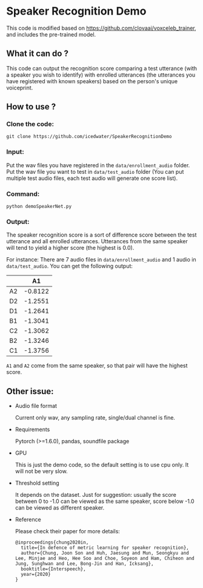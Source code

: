 # Speaker Recognition Demo

This code is modified based on https://github.com/clovaai/voxceleb_trainer, and includes the pre-trained model.

## What it can do ?
This code can output the recognition score comparing a test utterance (with a speaker you wish to identify) with enrolled utterances (the utterances you have registered with known speakers) based on the person's unique voiceprint.

## How to use ?

### Clone the code:

    git clone https://github.com/icedwater/SpeakerRecognitionDemo

### Input: 
  
  Put the wav files you have registered in the `data/enrollment_audio` folder. Put the wav file you want to test in `data/test_audio` folder (You can put multiple test audio files, each test audio will generate one score list).

### Command:

    python demoSpeakerNet.py

### Output: 
  
  The speaker recognition score is a sort of difference score between the test utterance and all enrolled utterances. Utterances from the same speaker will tend to yield a higher score (the highest is 0.0).
  
  For instance: There are 7 audio files in `data/enrollment_audio` and 1 audio in `data/test_audio`. You can get the following output:


|    |     A1 |
| -- | ------ |
| A2 | -0.8122|
| D2 | -1.2551|
| D1 | -1.2641|
| B1 | -1.3041|
| C2 | -1.3062|
| B2 | -1.3246|
| C1 | -1.3756|

	
`A1` and `A2` come from the same speaker, so that pair will have the highest score.

## Other issue:

- Audio file format

	Current only wav, any sampling rate, single/dual channel is fine. 

- Requirements

	Pytorch (>=1.6.0), pandas, soundfile package
	
- GPU
	
	This is just the demo code, so the default setting is to use cpu only. It will not be very slow.

- Threshold setting

	It depends on the dataset. Just for suggestion: usually the score between 0 to -1.0 can be viewed as the same speaker, score below -1.0 can be viewed as different speaker.

- Reference

	Please check their paper for more details:

	```
	@inproceedings{chung2020in,
	  title={In defence of metric learning for speaker recognition},
	  author={Chung, Joon Son and Huh, Jaesung and Mun, Seongkyu and Lee, Minjae and Heo, Hee Soo and Choe, Soyeon and Ham, Chiheon and Jung, Sunghwan and Lee, Bong-Jin and Han, Icksang},
	  booktitle={Interspeech},
	  year={2020}
	}
	```
